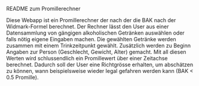  README zum Promillerechner
 
Diese Webapp ist ein Promillerechner der nach der die BAK nach der Widmark-Formel berechnet. Der Rechner lässt den User aus einer Datensammlung von gängigen alkoholischen Getränken auswählen oder falls nötig eigene Eingaben machen. Die gewählten Getränke werden zusammen mit einem Trinkzeitpunkt gewählt. Zusätzlich werden zu Beginn Angaben zur Person (Geschlecht, Gewicht, Alter) gemacht. Mit all diesen Werten wird schlussendlich ein Promillewert über einer Zeitachse berechnet. 
Dadurch soll der User eine Richtgrösse erhalten, um abschätzen zu können, wann beispielsweise wieder legal gefahren werden kann (BAK < 0.5 Promille). 
